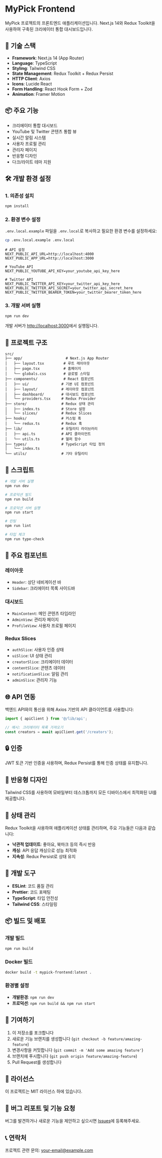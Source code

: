 # MyPick Frontend

MyPick 프로젝트의 프론트엔드 애플리케이션입니다. Next.js 14와 Redux Toolkit을 사용하여 구축된 크리에이터 통합 대시보드입니다.

## 🚀 기술 스택

- **Framework**: Next.js 14 (App Router)
- **Language**: TypeScript
- **Styling**: Tailwind CSS
- **State Management**: Redux Toolkit + Redux Persist
- **HTTP Client**: Axios
- **Icons**: Lucide React
- **Form Handling**: React Hook Form + Zod
- **Animation**: Framer Motion

## 📦 주요 기능

- 크리에이터 통합 대시보드
- YouTube 및 Twitter 콘텐츠 통합 뷰
- 실시간 알림 시스템
- 사용자 프로필 관리
- 관리자 페이지
- 반응형 디자인
- 다크/라이트 테마 지원

## 🛠 개발 환경 설정

### 1. 의존성 설치

```bash
npm install
```

### 2. 환경 변수 설정

`.env.local.example` 파일을 `.env.local`로 복사하고 필요한 환경 변수를 설정하세요:

```bash
cp .env.local.example .env.local
```

```env
# API 설정
NEXT_PUBLIC_API_URL=http://localhost:4000
NEXT_PUBLIC_APP_URL=http://localhost:3000

# YouTube API
NEXT_PUBLIC_YOUTUBE_API_KEY=your_youtube_api_key_here

# Twitter API
NEXT_PUBLIC_TWITTER_API_KEY=your_twitter_api_key_here
NEXT_PUBLIC_TWITTER_API_SECRET=your_twitter_api_secret_here
NEXT_PUBLIC_TWITTER_BEARER_TOKEN=your_twitter_bearer_token_here
```

### 3. 개발 서버 실행

```bash
npm run dev
```

개발 서버가 [http://localhost:3000](http://localhost:3000)에서 실행됩니다.

## 📁 프로젝트 구조

```
src/
├── app/                    # Next.js App Router
│   ├── layout.tsx         # 루트 레이아웃
│   ├── page.tsx           # 홈페이지
│   └── globals.css        # 글로벌 스타일
├── components/            # React 컴포넌트
│   ├── ui/               # 기본 UI 컴포넌트
│   ├── layout/           # 레이아웃 컴포넌트
│   ├── dashboard/        # 대시보드 컴포넌트
│   └── providers.tsx     # Redux Provider
├── store/                # Redux 상태 관리
│   ├── index.ts          # Store 설정
│   └── slices/           # Redux Slices
├── hooks/                # 커스텀 훅
│   └── redux.ts          # Redux 훅
├── lib/                  # 유틸리티 라이브러리
│   ├── api.ts            # API 클라이언트
│   └── utils.ts          # 헬퍼 함수
├── types/                # TypeScript 타입 정의
│   └── index.ts
└── utils/                # 기타 유틸리티
```

## 🔧 스크립트

```bash
# 개발 서버 실행
npm run dev

# 프로덕션 빌드
npm run build

# 프로덕션 서버 실행
npm run start

# 린팅
npm run lint

# 타입 체크
npm run type-check
```

## 🎨 주요 컴포넌트

### 레이아웃
- `Header`: 상단 네비게이션 바
- `Sidebar`: 크리에이터 목록 사이드바

### 대시보드
- `MainContent`: 메인 콘텐츠 타임라인
- `AdminView`: 관리자 페이지
- `ProfileView`: 사용자 프로필 페이지

### Redux Slices
- `authSlice`: 사용자 인증 상태
- `uiSlice`: UI 상태 관리
- `creatorSlice`: 크리에이터 데이터
- `contentSlice`: 콘텐츠 데이터
- `notificationSlice`: 알림 관리
- `adminSlice`: 관리자 기능

## 🌐 API 연동

백엔드 API와의 통신을 위해 Axios 기반의 API 클라이언트를 사용합니다:

```typescript
import { apiClient } from '@/lib/api';

// 예시: 크리에이터 목록 가져오기
const creators = await apiClient.get('/creators');
```

## 🔒 인증

JWT 토큰 기반 인증을 사용하며, Redux Persist를 통해 인증 상태를 유지합니다.

## 📱 반응형 디자인

Tailwind CSS를 사용하여 모바일부터 데스크톱까지 모든 디바이스에서 최적화된 UI를 제공합니다.

## 🎯 상태 관리

Redux Toolkit을 사용하여 애플리케이션 상태를 관리하며, 주요 기능들은 다음과 같습니다:

- **낙관적 업데이트**: 좋아요, 북마크 등의 즉시 반응
- **캐싱**: API 응답 캐싱으로 성능 최적화
- **지속성**: Redux Persist로 상태 유지

## 🔧 개발 도구

- **ESLint**: 코드 품질 관리
- **Prettier**: 코드 포매팅
- **TypeScript**: 타입 안전성
- **Tailwind CSS**: 스타일링

## 📦 빌드 및 배포

### 개발 빌드
```bash
npm run build
```

### Docker 빌드
```bash
docker build -t mypick-frontend:latest .
```

### 환경별 설정
- **개발환경**: `npm run dev`
- **프로덕션**: `npm run build && npm run start`

## 🤝 기여하기

1. 이 저장소를 포크합니다
2. 새로운 기능 브랜치를 생성합니다 (`git checkout -b feature/amazing-feature`)
3. 변경사항을 커밋합니다 (`git commit -m 'Add some amazing feature'`)
4. 브랜치에 푸시합니다 (`git push origin feature/amazing-feature`)
5. Pull Request를 생성합니다

## 📄 라이선스

이 프로젝트는 MIT 라이선스 하에 있습니다.

## 🐛 버그 리포트 및 기능 요청

버그를 발견하거나 새로운 기능을 제안하고 싶으시면 [Issues](https://github.com/your-username/mypick-frontend/issues)에 등록해주세요.

## 📞 연락처

프로젝트 관련 문의: [your-email@example.com](mailto:your-email@example.com)
